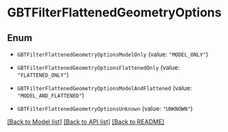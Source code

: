 # GBTFilterFlattenedGeometryOptions

## Enum


* `GBTFilterFlattenedGeometryOptionsModelOnly` (value: `"MODEL_ONLY"`)

* `GBTFilterFlattenedGeometryOptionsFlattenedOnly` (value: `"FLATTENED_ONLY"`)

* `GBTFilterFlattenedGeometryOptionsModelAndFlattened` (value: `"MODEL_AND_FLATTENED"`)

* `GBTFilterFlattenedGeometryOptionsUnknown` (value: `"UNKNOWN"`)


[[Back to Model list]](../README.md#documentation-for-models) [[Back to API list]](../README.md#documentation-for-api-endpoints) [[Back to README]](../README.md)


